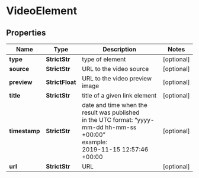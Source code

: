 # VideoElement


## Properties

| Name | Type | Description | Notes |
|------------ | ------------- | ------------- | -------------|
**type** | **StrictStr** | type of element |[optional]|
**source** | **StrictStr** | URL to the video source |[optional]|
**preview** | **StrictFloat** | URL to the video preview image |[optional]|
**title** | **StrictStr** | title of a given link element |[optional]|
**timestamp** | **StrictStr** | date and time when the result was published<br>in the UTC format: “yyyy-mm-dd hh-mm-ss +00:00”<br>example:<br>2019-11-15 12:57:46 +00:00 |[optional]|
**url** | **StrictStr** | URL |[optional]|